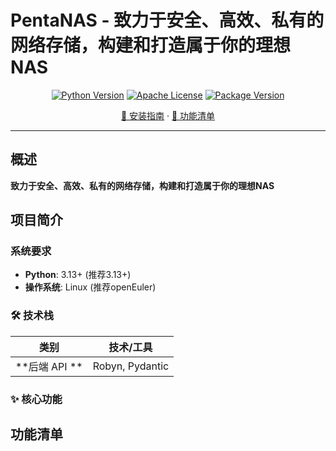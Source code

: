 # PentaNAS - 致力于安全、高效、私有的网络存储，构建和打造属于你的理想NAS

<div align="center">

[![Python Version](https://img.shields.io/badge/Python-3.13%2B-blue.svg)](https://python.org) [![Apache License](https://img.shields.io/badge/License-Apache2.0-green.svg)](https://www.apache.org/licenses/LICENSE-2.0) [![Package Version](https://img.shields.io/badge/version-0.1.0-blue.svg)](https://gitee.com/nichoice02/pentanas)


[📖 安装指南](#installation) · [🚀 功能清单](#quickstart) 

</div>


---

##  概述

**致力于安全、高效、私有的网络存储，构建和打造属于你的理想NAS**

##  <a id="installation"></a>项目简介

### 系统要求
 - **Python**: 3.13+ (推荐3.13+)
 - **操作系统**: Linux (推荐openEuler)

### 🛠️ 技术栈

| 类别          | 技术/工具           |
| ----------- | --------------- |
| **后端 API ** | Robyn, Pydantic |


### ✨ 核心功能


##  <a id="quickstart"></a> 功能清单





